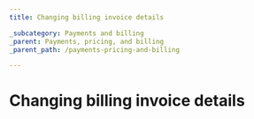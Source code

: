 ```yaml
---
title: Changing billing invoice details

_subcategory: Payments and billing
_parent: Payments, pricing, and billing
_parent_path: /payments-pricing-and-billing

---
```

# Changing billing invoice details